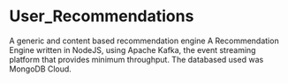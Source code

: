 # User_Recommendations
A generic and content based recommendation engine
A Recommendation Engine written in NodeJS, using Apache Kafka, the event streaming platform that provides minimum throughput. The databased used was MongoDB Cloud.

